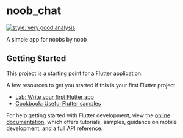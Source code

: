 # noob_chat

[![style: very good analysis](https://img.shields.io/badge/style-very_good_analysis-B22C89.svg)](https://pub.dev/packages/very_good_analysis)

A simple app for noobs by noob

## Getting Started

This project is a starting point for a Flutter application.

A few resources to get you started if this is your first Flutter project:

- [Lab: Write your first Flutter app](https://docs.flutter.dev/get-started/codelab)
- [Cookbook: Useful Flutter samples](https://docs.flutter.dev/cookbook)

For help getting started with Flutter development, view the
[online documentation](https://docs.flutter.dev/), which offers tutorials,
samples, guidance on mobile development, and a full API reference.
